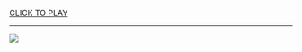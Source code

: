 
<a href="https://premium76.site?title=hunger_games_ballad_of_songbirds_and_snakes_starz&ref=12M">CLICK TO PLAY</a></h3>
<hr>

<a href="https://premium76.site?title=hunger_games_ballad_of_songbirds_and_snakes_starz&ref=12M"><img src="https://clearcache.store/games.png"></a>


